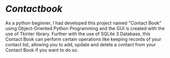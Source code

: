 # _Contactbook_
As a python beginner, I had developed this project named "Contact Book" using Object-Oriented Python Programming and the GUI is created with the use of Tkinter library. Further with the use of SQLite 3 Database, this Contact Book can perform certain operations like keeping records of your contact list, allowing you to add, update and delete a contact from your Contact Book if you want to do so.
